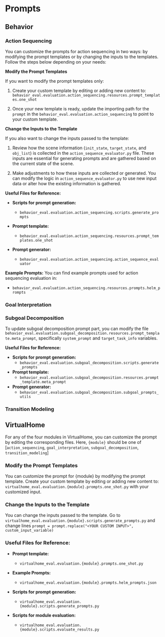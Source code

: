 # Prompts

## Behavior

### Action Sequencing

You can customize the prompts for action sequencing in two ways: by modifying the prompt templates or by changing the inputs to the templates. Follow the steps below depending on your needs:

**Modify the Prompt Templates**

If you want to modify the prompt templates only:
1. Create your custom template by editing or adding new content to: `behavior_eval.evaluation.action_sequencing.resources.prompt_templates.one_shot`
   
2. Once your new template is ready, update the importing path for the `prompt` in the `behavior_eval.evaluation.action_sequencing` to point to your custom template. 

**Change the Inputs to the Template**

If you also want to change the inputs passed to the template:
1. Review how the scene information (`init_state`, `target_state`, and `obj_list`) is collected in the `action_sequence_evaluator.py` file. These inputs are essential for generating prompts and are gathered based on the current state of the scene.

2. Make adjustments to how these inputs are collected or generated. You can modify the logic in `action_sequence_evaluator.py` to use new input data or alter how the existing information is gathered.

**Useful Files for Reference:**

- **Scripts for prompt generation:**
  - `behavior_eval.evaluation.action_sequencing.scripts.generate_prompts`
  
- **Prompt template:**
  - `behavior_eval.evaluation.action_sequencing.resources.prompt_templates.one_shot`
  
- **Prompt generator:**
  - `behavior_eval.evaluation.action_sequencing.action_sequence_evaluator`

**Example Prompts:**
You can find example prompts used for action sequencing evaluation in:
- `behavior_eval.evaluation.action_sequencing.resources.prompts.helm_prompts`


### Goal Interpretation

### Subgoal Decomposition

To update subgoal decomposition prompt part, you can modify the file `behavior_eval.evaluation.subgoal_decomposition.resources.prompt_template.meta_prompt`, specifically `system_prompt` and `target_task_info` variables.

**Useful Files for Reference:**

- **Scripts for prompt generation:**
  - `behavior_eval.evaluation.subgoal_decomposition.scripts.generate_prompts`
- **Prompt template:**
  - `behavior_eval.evaluation.subgoal_decomposition.resources.prompt_template.meta_prompt`
- **Prompt generator:**
  - `behavior_eval.evaluation.subgoal_decomposition.subgoal_prompts_utils`

### Transition Modeling

## VirtualHome

For any of the four modules in VirtualHome, you can customize the prompt by editing the corresponding files. Here, `{module}` should be one of [`action_sequencing`, `goal_interpretation`, `subgoal_decomposition`, `transition_modeling`]

### Modify the Prompt Templates

You can customize the prompt for {module} by modifying the prompt template. Create your custom template by editing or adding new content to: `virtualhome_eval.evaluation.{module}.prompts.one_shot.py` with your customized input.

### Change the Inputs to the Template

You can change the inputs passed to the template. Go to `virtualhome_eval.evaluation.{module}.scripts.generate_prompts.py` and change lines `prompt = prompt.replace("<YOUR CUSTOM INPUT>", custom_input_variable)`

### Useful Files for Reference:
- **Prompt template:**
  - `virtualhome_eval.evaluation.{module}.prompts.one_shot.py`

- **Example Prompts:**
  - `virtualhome_eval.evaluation.{module}.prompts.helm_prompts.json`
  
- **Scripts for prompt generation:**
  - `virtualhome_eval.evaluation.{module}.scripts.generate_prompts.py`

- **Scripts for module evaluation:**
  - `virtualhome_eval.evaluation.{module}.scripts.evaluate_results.py`



